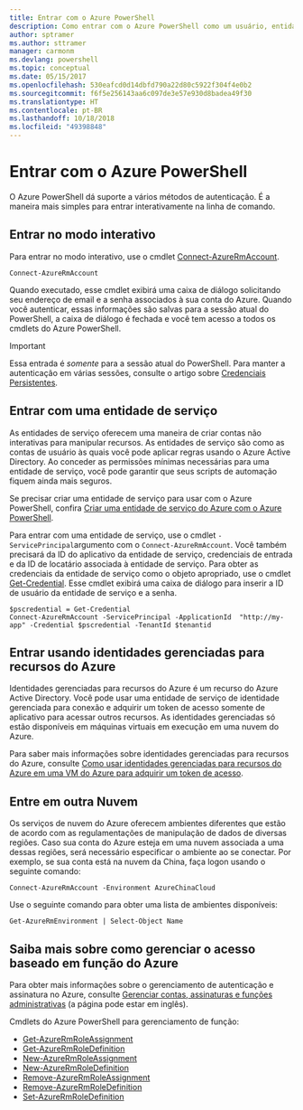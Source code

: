 ```yaml
---
title: Entrar com o Azure PowerShell
description: Como entrar com o Azure PowerShell como um usuário, entidade de serviço, ou com identidades gerenciadas para recursos do Azure.
author: sptramer
ms.author: sttramer
manager: carmonm
ms.devlang: powershell
ms.topic: conceptual
ms.date: 05/15/2017
ms.openlocfilehash: 530eafcd0d14dbfd790a22d80c5922f304f4e0b2
ms.sourcegitcommit: f6f5e256143aa6c097de3e57e930d8badea49f30
ms.translationtype: HT
ms.contentlocale: pt-BR
ms.lasthandoff: 10/18/2018
ms.locfileid: "49398848"
---
```

# <a name="sign-in-with-azure-powershell"></a>Entrar com o Azure PowerShell

O Azure PowerShell dá suporte a vários métodos de autenticação. É a maneira mais simples para entrar interativamente na linha de comando.

## <a name="sign-in-interactively"></a>Entrar no modo interativo

Para entrar no modo interativo, use o cmdlet [Connect-AzureRmAccount](/powershell/module/azurerm.profile/connect-azurermaccount).

```azurepowershell
Connect-AzureRmAccount
```

Quando executado, esse cmdlet exibirá uma caixa de diálogo solicitando seu endereço de email e a senha associados à sua conta do Azure. Quando você autenticar, essas informações são salvas para a sessão atual do PowerShell, a caixa de diálogo é fechada e você tem acesso a todos os cmdlets do Azure PowerShell.

> [!IMPORTANT]
> Essa entrada é _somente_ para a sessão atual do PowerShell. Para manter a autenticação em várias sessões, consulte o artigo sobre [Credenciais Persistentes](context-persistence.md).

## <a name="sign-in-with-a-service-principal"></a>Entrar com uma entidade de serviço

As entidades de serviço oferecem uma maneira de criar contas não interativas para manipular recursos. As entidades de serviço são como as contas de usuário às quais você pode aplicar regras usando o Azure Active Directory. Ao conceder as permissões mínimas necessárias para uma entidade de serviço, você pode garantir que seus scripts de automação fiquem ainda mais seguros.

Se precisar criar uma entidade de serviço para usar com o Azure PowerShell, confira [Criar uma entidade de serviço do Azure com o Azure PowerShell](create-azure-service-principal-azureps.md).

Para entrar com uma entidade de serviço, use o cmdlet `-ServicePrincipal`argumento com o `Connect-AzureRmAccount`. Você também precisará da ID do aplicativo da entidade de serviço, credenciais de entrada e da ID de locatário associada à entidade de serviço. Para obter as credenciais da entidade de serviço como o objeto apropriado, use o cmdlet [Get-Credential](/powershell/module/microsoft.powershell.security/get-credential). Esse cmdlet exibirá uma caixa de diálogo para inserir a ID de usuário da entidade de serviço e a senha.

```azurepowershell-interactive
$pscredential = Get-Credential
Connect-AzureRmAccount -ServicePrincipal -ApplicationId  "http://my-app" -Credential $pscredential -TenantId $tenantid
```

## <a name="sign-in-using-managed-identities-for-azure-resources"></a>Entrar usando identidades gerenciadas para recursos do Azure

Identidades gerenciadas para recursos do Azure é um recurso do Azure Active Directory. Você pode usar uma entidade de serviço de identidade gerenciada para conexão e adquirir um token de acesso somente de aplicativo para acessar outros recursos. As identidades gerenciadas só estão disponíveis em máquinas virtuais em execução em uma nuvem do Azure.

Para saber mais informações sobre identidades gerenciadas para recursos do Azure, consulte [Como usar identidades gerenciadas para recursos do Azure em uma VM do Azure para adquirir um token de acesso](/azure/active-directory/managed-identities-azure-resources/how-to-use-vm-token).

## <a name="sign-in-to-another-cloud"></a>Entre em outra Nuvem

Os serviços de nuvem do Azure oferecem ambientes diferentes que estão de acordo com as regulamentações de manipulação de dados de diversas regiões. Caso sua conta do Azure esteja em uma nuvem associada a uma dessas regiões, será necessário especificar o ambiente ao se conectar. Por exemplo, se sua conta está na nuvem da China, faça logon usando o seguinte comando:

```azurepowershell-interactive
Connect-AzureRmAccount -Environment AzureChinaCloud
```

Use o seguinte comando para obter uma lista de ambientes disponíveis:

```azurepowershell-interactive
Get-AzureRmEnvironment | Select-Object Name
```

## <a name="learn-more-about-managing-azure-role-based-access"></a>Saiba mais sobre como gerenciar o acesso baseado em função do Azure

Para obter mais informações sobre o gerenciamento de autenticação e assinatura no Azure, consulte [Gerenciar contas, assinaturas e funções administrativas](/azure/active-directory/role-based-access-control-configure) (a página pode estar em inglês).

Cmdlets do Azure PowerShell para gerenciamento de função:

* [Get-AzureRmRoleAssignment](/powershell/module/AzureRM.Resources/Get-AzureRmRoleAssignment)
* [Get-AzureRmRoleDefinition](/powershell/module/AzureRM.Resources/Get-AzureRmRoleDefinition)
* [New-AzureRmRoleAssignment](/powershell/module/AzureRM.Resources/New-AzureRmRoleAssignment)
* [New-AzureRmRoleDefinition](/powershell/module/AzureRM.Resources/New-AzureRmRoleDefinition)
* [Remove-AzureRmRoleAssignment](/powershell/module/AzureRM.Resources/Remove-AzureRmRoleAssignment)
* [Remove-AzureRmRoleDefinition](/powershell/module/AzureRM.Resources/Remove-AzureRmRoleDefinition)
* [Set-AzureRmRoleDefinition](/powershell/moduel/AzureRM.Resources/Set-AzureRmRoleDefinition)
